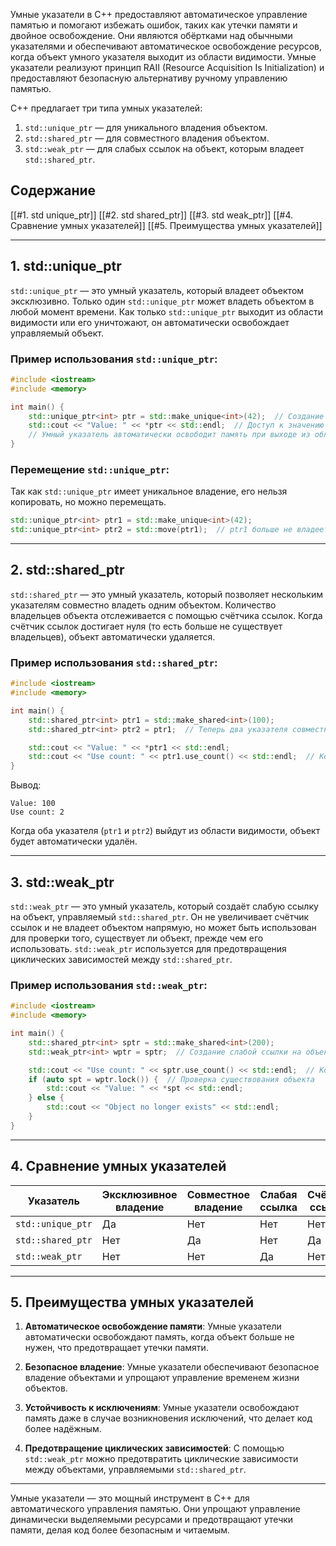 Умные указатели в C++ предоставляют автоматическое управление памятью и помогают избежать ошибок, таких как утечки памяти и двойное освобождение. Они являются обёртками над обычными указателями и обеспечивают автоматическое освобождение ресурсов, когда объект умного указателя выходит из области видимости. Умные указатели реализуют принцип RAII (Resource Acquisition Is Initialization) и предоставляют безопасную альтернативу ручному управлению памятью.

C++ предлагает три типа умных указателей:
1. `std::unique_ptr` — для уникального владения объектом.
2. `std::shared_ptr` — для совместного владения объектом.
3. `std::weak_ptr` — для слабых ссылок на объект, которым владеет `std::shared_ptr`.

## Содержание

[[#1. std unique_ptr]]
[[#2. std shared_ptr]]
[[#3. std weak_ptr]]
[[#4. Сравнение умных указателей]]
[[#5. Преимущества умных указателей]]

---

## 1. std::unique_ptr

`std::unique_ptr` — это умный указатель, который владеет объектом эксклюзивно. Только один `std::unique_ptr` может владеть объектом в любой момент времени. Как только `std::unique_ptr` выходит из области видимости или его уничтожают, он автоматически освобождает управляемый объект.

### Пример использования `std::unique_ptr`:

```cpp
#include <iostream>
#include <memory>

int main() {
    std::unique_ptr<int> ptr = std::make_unique<int>(42);  // Создание умного указателя
    std::cout << "Value: " << *ptr << std::endl;  // Доступ к значению
    // Умный указатель автоматически освободит память при выходе из области видимости
}
```

### Перемещение `std::unique_ptr`:

Так как `std::unique_ptr` имеет уникальное владение, его нельзя копировать, но можно перемещать.

```cpp
std::unique_ptr<int> ptr1 = std::make_unique<int>(42);
std::unique_ptr<int> ptr2 = std::move(ptr1);  // ptr1 больше не владеет объектом
```

---

## 2. std::shared_ptr

`std::shared_ptr` — это умный указатель, который позволяет нескольким указателям совместно владеть одним объектом. Количество владельцев объекта отслеживается с помощью счётчика ссылок. Когда счётчик ссылок достигает нуля (то есть больше не существует владельцев), объект автоматически удаляется.

### Пример использования `std::shared_ptr`:

```cpp
#include <iostream>
#include <memory>

int main() {
    std::shared_ptr<int> ptr1 = std::make_shared<int>(100);
    std::shared_ptr<int> ptr2 = ptr1;  // Теперь два указателя совместно владеют объектом

    std::cout << "Value: " << *ptr1 << std::endl;
    std::cout << "Use count: " << ptr1.use_count() << std::endl;  // Количество владельцев объекта
}
```

Вывод:
```
Value: 100
Use count: 2
```

Когда оба указателя (`ptr1` и `ptr2`) выйдут из области видимости, объект будет автоматически удалён.

---

## 3. std::weak_ptr

`std::weak_ptr` — это умный указатель, который создаёт слабую ссылку на объект, управляемый `std::shared_ptr`. Он не увеличивает счётчик ссылок и не владеет объектом напрямую, но может быть использован для проверки того, существует ли объект, прежде чем его использовать. `std::weak_ptr` используется для предотвращения циклических зависимостей между `std::shared_ptr`.

### Пример использования `std::weak_ptr`:

```cpp
#include <iostream>
#include <memory>

int main() {
    std::shared_ptr<int> sptr = std::make_shared<int>(200);
    std::weak_ptr<int> wptr = sptr;  // Создание слабой ссылки на объект

    std::cout << "Use count: " << sptr.use_count() << std::endl;  // Количество владельцев объекта
    if (auto spt = wptr.lock()) {  // Проверка существования объекта
        std::cout << "Value: " << *spt << std::endl;
    } else {
        std::cout << "Object no longer exists" << std::endl;
    }
}
```

---

## 4. Сравнение умных указателей

| Указатель       | Эксклюзивное владение | Совместное владение | Слабая ссылка | Счётчик ссылок |
|-----------------|-----------------------|---------------------|---------------|----------------|
| `std::unique_ptr` | Да                    | Нет                 | Нет           | Нет            |
| `std::shared_ptr` | Нет                   | Да                  | Нет           | Да             |
| `std::weak_ptr`   | Нет                   | Нет                 | Да            | Нет            |

---

## 5. Преимущества умных указателей

1. **Автоматическое освобождение памяти**: Умные указатели автоматически освобождают память, когда объект больше не нужен, что предотвращает утечки памяти.
   
2. **Безопасное владение**: Умные указатели обеспечивают безопасное владение объектами и упрощают управление временем жизни объектов.

3. **Устойчивость к исключениям**: Умные указатели освобождают память даже в случае возникновения исключений, что делает код более надёжным.

4. **Предотвращение циклических зависимостей**: С помощью `std::weak_ptr` можно предотвратить циклические зависимости между объектами, управляемыми `std::shared_ptr`.

---

Умные указатели — это мощный инструмент в C++ для автоматического управления памятью. Они упрощают управление динамически выделяемыми ресурсами и предотвращают утечки памяти, делая код более безопасным и читаемым.